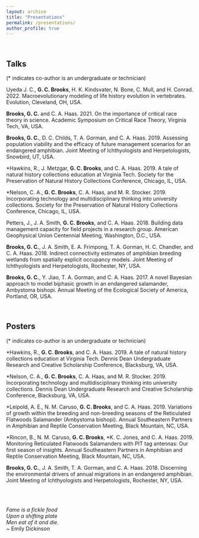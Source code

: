 ```yaml
---
layout: archive
title: "Presentations"
permalink: /presentations/
author_profile: true
---
```


<br />

## Talks 
(* indicates co-author is an undergraduate or technician)

Uyeda J. C., **G. C. Brooks**, H. K. Kindsvater, N. Bone, C. Mull, and H. Conrad. 2022. Macroevolutionary modeling of life history evolution in vertebrates. Evolution, Cleveland, OH, USA.

**Brooks, G. C.** and C. A. Haas. 2021. On the importance of critical race theory in science. Academic Symposium on Critical Race Theory, Virginia Tech, VA, USA.

**Brooks, G. C.**, D. C. Childs, T. A. Gorman, and C. A. Haas. 2019.  Assessing population viability and the efficacy of future management scenarios for an endangered amphibian. Joint Meeting of Ichthyologists and Herpetologists, Snowbird, UT, USA.

*Hawkins, R., J. Metzgar, **G. C. Brooks**, and C. A. Haas. 2019. A tale of natural history collections education at Virginia Tech. Society for the Preservation of Natural History Collections Conference, Chicago, IL, USA.

*Nelson, C. A., **G. C. Brooks**, C. A. Haas, and M. R. Stocker. 2019. Incorporating technology and multidisciplinary thinking into university collections. Society for the Preservation of Natural History Collections Conference, Chicago, IL, USA.

Petters, J., J. A. Smith, **G. C. Brooks**, and C. A. Haas. 2018. Building data management capacity for field projects in a research group. American Geophysical Union Centennial Meeting, Washington, D.C., USA.

**Brooks, G. C.**, J. A. Smith, E. A. Frimpong, T. A. Gorman, H. C. Chandler, and C. A. Haas. 2018. Indirect connectivity estimates of amphibian breeding wetlands from spatially explicit occupancy models. Joint Meeting of Ichthyologists and Herpetologists, Rochester, NY, USA.

**Brooks, G. C.**, Y. Jiao, T. A. Gorman, and C. A. Haas. 2017. A novel Bayesian approach to model biphasic growth in an endangered salamander, Ambystoma bishopi. Annual Meeting of the Ecological Society of America, Portland, OR, USA.

<br />

## Posters 
(* indicates co-author is an undergraduate or technician)

*Hawkins, R., **G. C. Brooks**, and C. A. Haas. 2019. A tale of natural history collections education at Virginia Tech. Dennis Dean Undergraduate Research and Creative Scholarship Conference, Blacksburg, VA, USA.

*Nelson, C. A., **G. C. Brooks**, C. A. Haas, and M. R. Stocker. 2019. Incorporating technology and multidisciplinary thinking into university collections. Dennis Dean Undergraduate Research and Creative Scholarship Conference, Blacksburg, VA, USA.

*Leipold, A. E., N. M. Caruso, **G. C. Brooks**, and C. A. Haas. 2019. Variations of growth within the breeding and non-breeding seasons of the Reticulated Flatwoods Salamander (Ambystoma bishopi).  Annual Southeastern Partners in Amphibian and Reptile Conservation Meeting, Black Mountain, NC, USA.

*Rincon, B., N. M. Caruso, **G. C. Brooks**, *K. C. Jones, and C. A. Haas. 2019. Monitoring Reticulated Flatwoods Salamanders with PIT tag antennas: Our first season of insights. Annual Southeastern Partners in Amphibian and Reptile Conservation Meeting, Black Mountain, NC, USA.

**Brooks, G. C.**, J. A. Smith, T. A. Gorman, and C. A. Haas. 2018. Discerning the environmental drivers of annual migrations in an endangered amphibian. Joint Meeting of Ichthyologists and Herpetologists, Rochester, NY, USA.

<br />
<br />

_Fame is a fickle food\
Upon a shifting plate\
Men eat of it and die._\
 ~ Emily Dickinson
